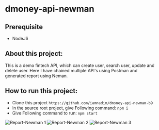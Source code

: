 # dmoney-api-newman

## Prerequisite
 - NodeJS

## About this project:
 This is a demo fintech API, which can create user, search user, update and delete user. Here I have chained multiple API's using Postman and generated report using Neman.

## How to run this project:
  - Clone this project
  ``` https://github.com/iamnadim/dmoney-api-newman-b9 ```
  - In the source root project, give Following command:
    ``` npm i ```
  - Give Following command to run:
    ``` npm start ```

![Report-Newman 1](https://github.com/iamnadim/dmoney-api-newman-b9/assets/47740217/4d1071d5-0e7d-4a27-aa5d-6cba05351433)
![Report-Newman 2](https://github.com/iamnadim/dmoney-api-newman-b9/assets/47740217/daf35d19-4171-4ad6-a290-2b74bbde4f46)
![Report-Newman 3](https://github.com/iamnadim/dmoney-api-newman-b9/assets/47740217/14c64239-79de-4510-979c-281f9cd59d01)




